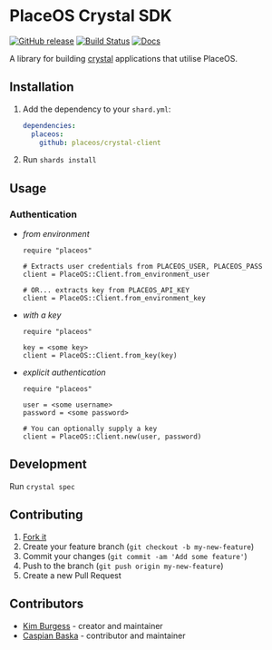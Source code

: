 # PlaceOS Crystal SDK

[![GitHub release](https://img.shields.io/github/release/placeos/crystal-client.svg)](https://github.com/placeos/crystal-client/releases)
[![Build Status](https://travis-ci.com/placeos/crystal-client.svg?branch=master)](https://travis-ci.com/placeos/crystal-client)
[![Docs](https://img.shields.io/badge/docs-available-brightgreen.svg)](https://placeos.github.io/crystal-client/)

A library for building [crystal](crystal-lang.org/) applications that utilise PlaceOS.

## Installation

1. Add the dependency to your `shard.yml`:

   ```yaml
   dependencies:
     placeos:
       github: placeos/crystal-client
   ```

2. Run `shards install`

## Usage

### Authentication

- *from environment*

    ```crystal
    require "placeos"

    # Extracts user credentials from PLACEOS_USER, PLACEOS_PASS
    client = PlaceOS::Client.from_environment_user

    # OR... extracts key from PLACEOS_API_KEY
    client = PlaceOS::Client.from_environment_key
    ```

- *with a key*

    ```crystal
    require "placeos"

    key = <some key>
    client = PlaceOS::Client.from_key(key)
    ```

- *explicit authentication*

    ```crystal
    require "placeos"

    user = <some username>
    password = <some password>

    # You can optionally supply a key
    client = PlaceOS::Client.new(user, password)
    ```

## Development

Run `crystal spec`

## Contributing

1. [Fork it](https://github.com/placeos/crystal-client/fork)
2. Create your feature branch (`git checkout -b my-new-feature`)
3. Commit your changes (`git commit -am 'Add some feature'`)
4. Push to the branch (`git push origin my-new-feature`)
5. Create a new Pull Request

## Contributors

- [Kim Burgess](https://github.com/kimburgess) - creator and maintainer
- [Caspian Baska](https://github.com/caspiano) - contributor and maintainer
